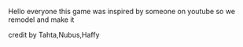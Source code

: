 Hello everyone this game was inspired by someone on youtube
so we remodel and make it

credit by Tahta,Nubus,Haffy